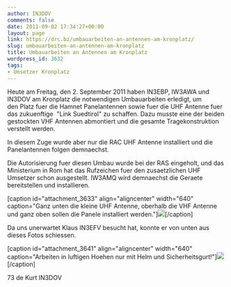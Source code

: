 ```yaml
---
author: IN3DOV
comments: false
date: 2011-09-02 17:34:27+00:00
layout: page
link: https://drc.bz/umbauarbeiten-an-antennen-am-kronplatz/
slug: umbauarbeiten-an-antennen-am-kronplatz
title: Umbauarbeiten an Antennen am Kronplatz
wordpress_id: 3632
tags:
- Umsetzer Kronplatz
---
```


Heute am Freitag, den 2. September 2011 haben IN3EBP, IW3AWA und IN3DOV am Kronplatz die notwendigen Umbauarbeiten erledigt, um den Platz fuer die Hamnet Panelantennen sowie fuer die UHF Antenne fuer das zukuenftige  "Link Suedtirol" zu schaffen. Dazu musste eine der beiden gestockten VHF Antennen abmontiert und die gesamte Tragekonstruktion verstellt werden.




In diesem Zuge wurde aber nur die RAC UHF Antenne installiert und die Panelantennen folgen demnaechst.




Die Autorisierung fuer diesen Umbau wurde bei der RAS eingeholt, und das Ministerium in Rom hat das Rufzeichen fuer den zusaetzlichen UHF Umsetzer schon ausgestellt. IW3AMQ wird demnaechst die Geraete bereitstellen und installieren.







[caption id="attachment_3633" align="aligncenter" width="640" caption="Ganz unten die kleine UHF Antenne, oberhalb die VHF Antenne und ganz oben sollen die Panele installiert werden."][![](https://drc.bz/wp-content/uploads/2011/09/02092011-768x1024.jpg)](https://drc.bz/wp-content/uploads/2011/09/02092011.jpg)[/caption]



Da uns unerwartet Klaus IN3EFV besucht hat, konnte er von unten aus dieses Fotos schiessen.

[caption id="attachment_3641" align="aligncenter" width="640" caption="Arbeiten in luftigen Hoehen nur mit Helm und Sicherheitsgurt!"][![](https://drc.bz/wp-content/uploads/2011/09/DSC00373-1024x768.jpg)](https://drc.bz/wp-content/uploads/2011/09/DSC00373.jpg)[/caption]







73 de Kurt IN3DOV


